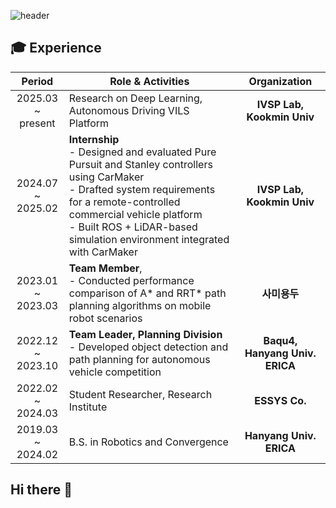 <div>
  
  <!--Header-->
  ![header](https://capsule-render.vercel.app/api?type=venom&height=300&color=gradient&text=Fake%20it%20till%20you%20make%20it&stroke=BC8DFF&fontColor=000000&fontSize=45&strokeWidth=0&desc=Jaehyeok's%20Github&descAlign=68&descSize=20)
  
</div>

## 🎓 Experience

|Period|	<div align="center">Role & Activities </div> |Organization|
|:--:|:-------------|:-----:|
|2025.03 ~ <br>present| Research on Deep Learning, Autonomous Driving VILS Platform |**IVSP Lab, Kookmin Univ**|
|2024.07 ~ <br>2025.02| **Internship** <br> - Designed and evaluated Pure Pursuit and Stanley controllers using CarMaker <br> - Drafted system requirements for a remote-controlled commercial vehicle platform<br> - Built ROS + LiDAR-based simulation environment integrated with CarMaker |**IVSP Lab, Kookmin Univ**|
|2023.01 ~ <br>2023.03|   **Team Member**, <br> - Conducted performance comparison of A* and RRT* path planning algorithms on mobile robot scenarios   |  **사미용두**  |
|2022.12 ~ <br>2023.10|**Team Leader, Planning Division** <br> - Developed object detection and path planning for autonomous vehicle competition|**Baqu4, Hanyang Univ.  ERICA** 
|2022.02 ~ <br>2024.03|   Student Researcher, Research Institute   |  **ESSYS Co.**  |
|2019.03 ~ <br>2024.02|B.S. in Robotics and Convergence|**Hanyang Univ. ERICA**|

## Hi there 👋

<!--
**Jaehyuuuuuga/Jaehyuuuuuga** is a ✨ _special_ ✨ repository because its `README.md` (this file) appears on your GitHub profile.

Here are some ideas to get you started:

- 🔭 I’m currently working on ...
- 🌱 I’m currently learning ...
- 👯 I’m looking to collaborate on ...
- 🤔 I’m looking for help with ...
- 💬 Ask me about ...
- 📫 How to reach me: ...
- 😄 Pronouns: ...
- ⚡ Fun fact: ...
-->
